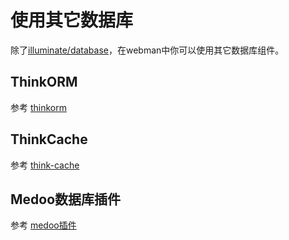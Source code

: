 # 使用其它数据库
除了[illuminate/database](https://github.com/illuminate/database)，在webman中你可以使用其它数据库组件。

## ThinkORM
参考 [thinkorm](thinkorm.md)

## ThinkCache
参考 [think-cache](thinkcache.md)

## Medoo数据库插件
参考 [medoo插件](https://www.workerman.net/plugin/29)
